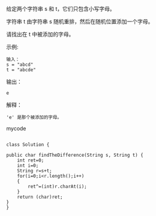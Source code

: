 给定两个字符串 s 和 t，它们只包含小写字母。

字符串 t 由字符串 s 随机重排，然后在随机位置添加一个字母。

请找出在 t 中被添加的字母。

 

示例:
```
输入：
s = "abcd"
t = "abcde"
```
输出：
```
e
```
解释：
```
'e' 是那个被添加的字母。
```
mycode
```

class Solution {

public char findTheDifference(String s, String t) {
    int ret=0;
    int i=0;
    String r=s+t;
    for(i=0;i<r.length();i++)
    {
        ret^=(int)r.charAt(i);
    }
    return (char)ret;
}
}

```


